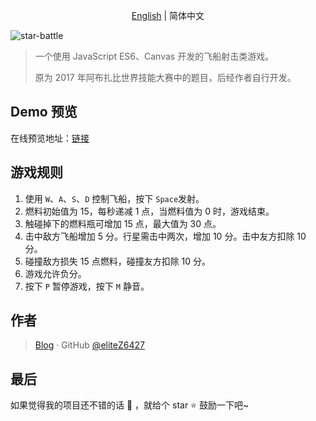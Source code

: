 <p align="center">
	<a href="https://github.com/eliteZ6427/star-battle/blob/master/README.md">English</a> | 简体中文

![star-battle](https://socialify.git.ci/eliteZ6427/star-battle/image?description=1&font=Inter&forks=1&language=1&logo=https%3A%2F%2Fraw.githubusercontent.com%2FeliteZ6427%2Fstar-battle%2Fmaster%2Fimg%2Flogo-01.png&owner=1&pattern=Charlie%20Brown&stargazers=1&theme=Light)

> 一个使用 JavaScript ES6、Canvas 开发的飞船射击类游戏。
>
> 原为 2017 年阿布扎比世界技能大赛中的题目，后经作者自行开发。

## Demo 预览

在线预览地址：[链接](https://4ark.me/star-battle)

## 游戏规则

1. 使用 `W`、`A`、`S`、`D` 控制飞船，按下 `Space`发射。
2. 燃料初始值为 15，每秒递减 1 点，当燃料值为 0 时，游戏结束。
3. 触碰掉下的燃料瓶可增加 15 点，最大值为 30 点。
4. 击中敌方飞船增加 5 分。行星需击中两次，增加 10 分。击中友方扣除 10 分。
5. 碰撞敌方损失 15 点燃料，碰撞友方扣除 10 分。
6. 游戏允许负分。
7. 按下 `P` 暂停游戏，按下 `M` 静音。

## 作者

> [Blog](https://4ark.me/) · GitHub [@eliteZ6427](https://github.com/eliteZ6427)

## 最后

如果觉得我的项目还不错的话 👏 ，就给个 star ⭐ 鼓励一下吧~
